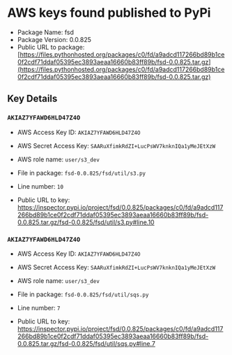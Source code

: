 # AWS keys found published to PyPi

* Package Name: fsd
* Package Version: 0.0.825
* Public URL to package: [https://files.pythonhosted.org/packages/c0/fd/a9adcd117266bd89b1ce0f2cdf71ddaf05395ec3893aeaa16660b83ff89b/fsd-0.0.825.tar.gz](https://files.pythonhosted.org/packages/c0/fd/a9adcd117266bd89b1ce0f2cdf71ddaf05395ec3893aeaa16660b83ff89b/fsd-0.0.825.tar.gz)

## Key Details

### `AKIAZ7YFAWD6HLD47Z4O`

* AWS Access Key ID: `AKIAZ7YFAWD6HLD47Z4O`
* AWS Secret Access Key: `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` 
* AWS role name: `user/s3_dev`
* File in package: `fsd-0.0.825/fsd/util/s3.py`
* Line number: `10`

* Public URL to key: https://inspector.pypi.io/project/fsd/0.0.825/packages/c0/fd/a9adcd117266bd89b1ce0f2cdf71ddaf05395ec3893aeaa16660b83ff89b/fsd-0.0.825.tar.gz/fsd-0.0.825/fsd/util/s3.py#line.10



### `AKIAZ7YFAWD6HLD47Z4O`

* AWS Access Key ID: `AKIAZ7YFAWD6HLD47Z4O`
* AWS Secret Access Key: `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` 
* AWS role name: `user/s3_dev`
* File in package: `fsd-0.0.825/fsd/util/sqs.py`
* Line number: `7`

* Public URL to key: https://inspector.pypi.io/project/fsd/0.0.825/packages/c0/fd/a9adcd117266bd89b1ce0f2cdf71ddaf05395ec3893aeaa16660b83ff89b/fsd-0.0.825.tar.gz/fsd-0.0.825/fsd/util/sqs.py#line.7


